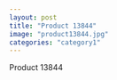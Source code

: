 ```yaml
---
layout: post
title: "Product 13844"
image: "product13844.jpg"
categories: "category1"
---
```

Product 13844
